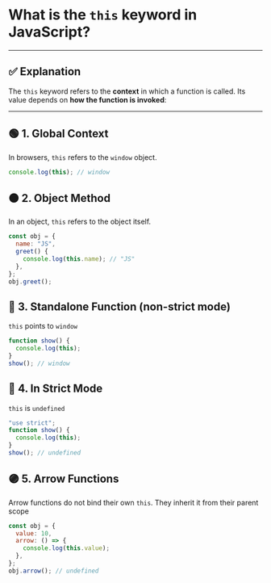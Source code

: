 # What is the `this` keyword in JavaScript?

---

## ✅ Explanation

The `this` keyword refers to the **context** in which a function is called. Its value depends on **how the function is invoked**:

---

## 🟢 1. Global Context

In browsers, `this` refers to the `window` object.

```javascript
console.log(this); // window
```

## 🟠 2. Object Method

In an object, `this` refers to the object itself.

```javascript
const obj = {
  name: "JS",
  greet() {
    console.log(this.name); // "JS"
  },
};
obj.greet();
```

## 🔴 3. Standalone Function (non-strict mode)

`this` points to `window`

```javascript
function show() {
  console.log(this);
}
show(); // window
```

## 🔵 4. In Strict Mode

`this` is `undefined`

```javascript
"use strict";
function show() {
  console.log(this);
}
show(); // undefined
```

## 🟣 5. Arrow Functions

Arrow functions do not bind their own `this`. They inherit it from their parent scope

```javascript
const obj = {
  value: 10,
  arrow: () => {
    console.log(this.value);
  },
};
obj.arrow(); // undefined
```

